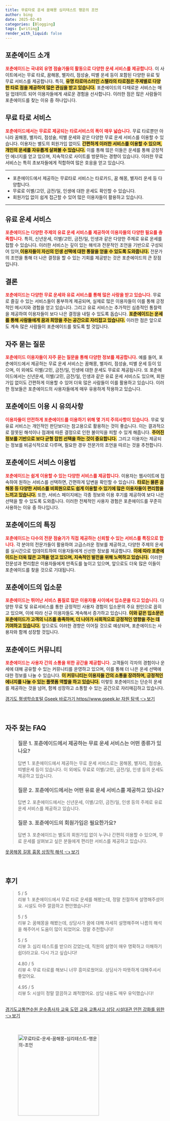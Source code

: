 ```yaml
---
title: 무료타로 운세 꿈해몽 심리테스트 행운의 조언
author: bing
date: 2025-02-03
categories: [Blogging]
tags: [writing]
render_with_liquid: false
---
```



<h2 id='포춘에이드소개'>포춘에이드 소개</h2>

<p><b><span style="color: #ee2323;">포춘에이드는 국내외 유명 점술가들의 활동으로 다양한 운세 서비스를 제공합니다.</span></b> 이 사이트에서는 무료 타로, 꿈해몽, 별자리, 점성술, 띠별 운세 등이 포함된 다양한 유료 및 무료 서비스를 제공합니다. 특히, <b><span style="background-color: #ffe066;">유명 타로마스터인 스텔라의 타로점은 주제별로 다양한 타로 점을 제공하여 많은 관심을 받고 있습니다.</span></b> 포춘에이드의 다채로운 서비스는 매일 업데이트 되어 이용자들에게 새로운 경험을 선사합니다. 이러한 점은 많은 사람들이 포춘에이드를 찾는 이유 중 하나입니다.</p>

<h2 id='무료타로'>무료 타로 서비스</h2>

<p><b><span style="color: #ee2323;">포춘에이드에서는 무료로 제공되는 타로서비스의 폭이 매우 넓습니다.</span></b> 무료 타로뿐만 아니라 꿈해몽, 별자리, 점성술, 띠별 운세와 같은 다양한 무료 운세 서비스를 이용할 수 있습니다. 이용자는 별도의 회원가입 없이도 <b><span style="background-color: #ffe066;">간편하게 이러한 서비스를 이용할 수 있으며, 개인의 운세를 자유롭게 살펴볼 수 있습니다.</span></b> 이를 통해 많은 이들은 운세를 통해 긍정적인 에너지를 얻고 있으며, 지속적으로 사이트를 방문하는 경향이 있습니다. 이러한 무료 서비스는 특히 초보자들에게 적합하여 많은 호응을 얻고 있습니다.</p>

<hr />

<ul>
    <li>포춘에이드에서 제공하는 무료타로 서비스는 타로카드, 꿈 해몽, 별자리 운세 등 다양합니다.</li>
    <li>무료로 이별/고민, 금전/일, 인생에 대한 운세도 확인할 수 있습니다.</li>
    <li>회원가입 없이 쉽게 접근할 수 있어 많은 이용자들이 활용하고 있습니다.</li>
</ul>

<hr />

<h2 id='유료운세서비스'>유료 운세 서비스</h2>

<p><b><span style="color: #ee2323;">포춘에이드는 다양한 주제의 유료 운세 서비스를 제공하여 이용자들의 다양한 필요를 충족합니다.</span></b> 특히, 신년운세, 이별/고민, 금전/일, 인생과 같은 다양한 주제로 유료 운세를 접할 수 있습니다. 이러한 서비스는 깊이 있는 해석과 전문적인 조언을 기반으로 구성되어 있어,<b><span style="background-color: #ffe066;">이용자들이 자신의 인생 선택에 대한 통찰을 얻을 수 있도록 도와줍니다.</span></b> 전문가의 조언을 통해 더 나은 결정을 할 수 있는 기회를 제공받는 것은 포춘에이드의 큰 장점입니다.</p>

<h2 id='결론'>결론</h2>

<p><b><span style="color: #ee2323;">포춘에이드는 다양한 무료 운세와 유료 서비스를 통해 많은 사랑을 받고 있습니다.</span></b> 무료로 즐길 수 있는 서비스들이 풍부하게 제공되며, 실제로 많은 이용자들이 이를 통해 긍정적인 메시지와 경험을 얻고 있습니다. 그리고 유료 서비스는 추가적인 심층적인 통찰력을 제공하여 이용자들이 보다 나은 결정을 내릴 수 있도록 돕습니다. <b><span style="background-color: #ffe066;">포춘에이드는 운세를 통해 사람들에게 꿈과 희망을 주는 공간으로 자리잡고 있습니다.</span></b> 이러한 점은 앞으로도 계속 많은 사람들이 포춘에이드를 찾도록 할 것입니다.</p>

<h2 id='자주묻는질문'>자주 묻는 질문</h2>

<p><b><span style="color: #ee2323;">포춘에이드 이용자들이 자주 묻는 질문을 통해 다양한 정보를 제공합니다.</span></b> 예를 들어, 포춘에이드에서 제공하는 무료 운세 서비스는 꿈해몽, 별자리, 점성술, 띠별 운세 등이 있으며, 이 외에도 이별/고민, 금전/일, 인생에 대한 운세도 무료로 제공됩니다. 또 포춘에이드에서는 신년운세, 이별/고민, 금전/일, 인생과 같은 유료 운세 서비스도 있으며, 회원가입 없이도 간편하게 이용할 수 있어 더욱 많은 사람들이 이를 활용하고 있습니다. 이러한 정보들은 포춘에이드의 사용자들에게 매우 유용하게 작용하고 있습니다.</p>

<h2 id='포춘에이드주의사항'>포춘에이드 이용 시 유의사항</h2>

<p><b><span style="color: #ee2323;">이용자들이 안전하게 포춘에이드를 이용하기 위해 몇 가지 주의사항이 있습니다.</span></b> 무료 및 유료 서비스는 개인적인 판단보다는 참고용으로 활용하는 것이 좋습니다. 이는 결과적으로 잘못된 해석이나 점괘에 따른 결정으로 인한 불이익을 피할 수 있게 해줍니다. <b><span style="background-color: #ffe066;">주어진 정보를 기반으로 보다 균형 잡힌 선택을 하는 것이 중요합니다.</span></b> 그리고 이용자는 제공되는 정보를 비공식적으로 다루며, 필요한 경우 전문가의 조언을 따르는 것을 추천합니다.</p>

<h2 id='포춘에이드서비스이용법'>포춘에이드 서비스 이용법</h2>

<p><b><span style="color: #ee2323;">포춘에이드는 쉽게 이용할 수 있는 다양한 서비스를 제공합니다.</span></b> 이용자는 웹사이트에 접속하여 원하는 서비스를 선택하면, 간편하게 답변을 확인할 수 있습니다. <b><span style="background-color: #ffe066;">타로는 물론 꿈해몽 등 다양한 서비스를 비회원으로도 쉽게 이용할 수 있기에 많은 이용자들이 편리함을 느끼고 있습니다.</span></b> 또한, 서비스 페이지에는 각종 정보와 이용 후기를 제공하여 보다 나은 선택을 할 수 있도록 도와줍니다. 이러한 전체적인 사용자 경험은 포춘에이드를 꾸준히 사용하는 이유 중 하나입니다.</p>

<h2 id='포춘에이드특징'>포춘에이드의 특징</h2>

<p><b><span style="color: #ee2323;">포춘에이드는 다수의 전문 점술가가 직접 제공하는 신뢰할 수 있는 서비스를 특징으로 합니다.</span></b> 각 분야의 전문가들이 활용하여 고급스러운 정보를 제공하고, 다양한 주제의 운세를 실시간으로 업데이트하여 이용자들에게 신선한 정보를 제공합니다. <b><span style="background-color: #ffe066;">이에 따라 포춘에이드는 더욱 많은 고객을 얻고 있으며, 지속적인 발전을 위해 노력하고 있습니다.</span></b> 이러한 전문성과 편리함은 이용자들에게 만족도를 높이고 있으며, 앞으로도 더욱 많은 이들이 포춘에이드를 찾을 것으로 기대됩니다.</p>

<h2 id='포춘에이드입소문'>포춘에이드의 입소문</h2>

<p><b><span style="color: #ee2323;">포춘에이드는 뛰어난 서비스 품질로 많은 이용자들 사이에서 입소문을 타고 있습니다.</span></b> 다양한 무료 및 유료서비스를 통한 긍정적인 사용자 경험이 입소문의 주요 원인으로 꼽히고 있으며, 이에 따라 신규 이용자들도 계속해서 증가하고 있습니다. <b><span style="background-color: #ffe066;">이와 같은 입소문은 포춘에이드가 고객의 니즈를 충족하며, 더 나아가 사회적으로 긍정적인 영향을 주는 데 기여하고 있습니다.</span></b> 앞으로도 이러한 경향은 이어질 것으로 예상되며, 포춘에이드는 사용자와 함께 성장할 것입니다.</p>

<h2 id='포춘에이드커뮤니티'>포춘에이드 커뮤니티</h2>

<p><b><span style="color: #ee2323;">포춘에이드는 사용자 간의 소통을 위한 공간을 제공합니다.</span></b> 고객들이 각자의 경험이나 운세에 대해 공유할 수 있는 커뮤니티를 운영하고 있으며, 이를 통해 더 나은 운세 선택에 대한 정보를 나눌 수 있습니다. <b><span style="background-color: #ffe066;">이 커뮤니티는 이용자들 간의 소통을 장려하며, 긍정적인 에너지를 나눌 수 있는 플랫폼 역할을 하고 있습니다.</span></b> 이렇듯 포춘에이드는 단순히 운세를 제공하는 것을 넘어, 함께 성장하고 소통할 수 있는 공간으로 자리매김하고 있습니다.</p>


<p><a class="click-button" title="경기도 평생학습포털 Gseek 바로가기 https//www.gseek.kr 자원 탐색" href="https://blackassets.github.io/posts/%EA%B2%BD%EA%B8%B0%EB%8F%84-%ED%8F%89%EC%83%9D%ED%95%99%EC%8A%B5%ED%8F%AC%ED%84%B8-Gseek-%EB%B0%94%EB%A1%9C%EA%B0%80%EA%B8%B0-httpswww.gseek.kr-%EC%9E%90%EC%9B%90-%ED%83%90%EC%83%89/" rel="dofollow">경기도 평생학습포털 Gseek 바로가기 https//www.gseek.kr 자원 탐색 👈 보기</a></p><br>
<h2 id='자주_찾는_FAQ'>자주 찾는 FAQ</h2>
<div itemscope="" itemtype="https://schema.org/FAQPage"> 
<blockquote> 
<div itemscope="" itemprop="mainEntity" itemtype="https://schema.org/Question"> 
<h3 itemprop="name">질문 1. 포춘에이드에서 제공하는 무료 운세 서비스는 어떤 종류가 있나요?</h3> 
<div itemscope="" itemprop="acceptedAnswer" itemtype="https://schema.org/Answer"> 
<span itemprop="text"> 
<p>답변 1. 포춘에이드에서 제공하는 무료 운세 서비스로는 꿈해몽, 별자리, 점성술, 띠별운세 등이 있습니다. 이 외에도 무료로 이별/고민, 금전/일, 인생 등의 운세도 제공하고 있습니다.</p> 
</span> 
</div> 
</div> 

<div itemscope="" itemprop="mainEntity" itemtype="https://schema.org/Question"> 
<h3 itemprop="name">질문 2. 포춘에이드에서는 어떤 유료 운세 서비스를 제공하고 있나요?</h3> 
<div itemscope="" itemprop="acceptedAnswer" itemtype="https://schema.org/Answer"> 
<span itemprop="text"> 
<p>답변 2. 포춘에이드에서는 신년운세, 이별/고민, 금전/일, 인생 등의 주제로 유료 운세 서비스를 제공하고 있습니다.</p> 
</span> 
</div> 
</div> 

<div itemscope="" itemprop="mainEntity" itemtype="https://schema.org/Question"> 
<h3 itemprop="name">질문 3. 포춘에이드의 회원가입은 필요한가요?</h3> 
<div itemscope="" itemprop="acceptedAnswer" itemtype="https://schema.org/Answer"> 
<span itemprop="text"> 
<p>답변 3. 포춘에이드는 별도의 회원가입 없이 누구나 간편히 이용할 수 있으며, 무료 운세를 살펴보고 싶은 분들에게 편리한 서비스를 제공하고 있습니다.</p> 
</span> 
</div> 
</div> 

</blockquote> 
</div>
<p><a class="click-button" title="옷꿈해몽 길몽 흉몽 상징적 해석" href="https://blackassets.github.io/posts/%EC%98%B7%EA%BF%88%ED%95%B4%EB%AA%BD-%EA%B8%B8%EB%AA%BD-%ED%9D%89%EB%AA%BD-%EC%83%81%EC%A7%95%EC%A0%81-%ED%95%B4%EC%84%9D/" rel="dofollow">옷꿈해몽 길몽 흉몽 상징적 해석 👈 보기</a></p><br>
<h2 id='후기'>후기</h2>
<div itemscope itemtype="https://schema.org/Product">
  <blockquote>
  <div itemprop="review" itemscope itemtype="https://schema.org/Review">
      <div itemprop="reviewRating" itemscope itemtype="https://schema.org/Rating"> <span itemprop="ratingValue">5</span> / <span itemprop="bestRating">5</span> </div>
      <span itemprop="reviewBody">리뷰 1: 포춘에이드에서 무료 타로 운세를 해봤는데, 정말 친절하게 설명해주셨어요. 시설도 아주 깔끔하고 편안했습니다!</span>
  </div>
  <br>
  <div itemprop="review" itemscope itemtype="https://schema.org/Review">
      <div itemprop="reviewRating" itemscope itemtype="https://schema.org/Rating"> <span itemprop="ratingValue">5</span> / <span itemprop="bestRating">5</span> </div>
      <span itemprop="reviewBody">리뷰 2: 꿈해몽을 해봤는데, 상담사가 꿈에 대해 자세히 설명해주며 나름의 해석을 해주어서 도움이 많이 되었어요. 정말 추천합니다!</span>
  </div>
  <br>
  <div itemprop="review" itemscope itemtype="https://schema.org/Review">
      <div itemprop="reviewRating" itemscope itemtype="https://schema.org/Rating"> <span itemprop="ratingValue">5</span> / <span itemprop="bestRating">5</span> </div>
      <span itemprop="reviewBody">리뷰 3: 심리 테스트를 받으러 갔었는데, 직원의 설명이 매우 명확하고 이해하기 쉽더라고요. 다시 가고 싶습니다!</span>
  </div>
  <br>
  <div itemprop="review" itemscope itemtype="https://schema.org/Review">
      <div itemprop="reviewRating" itemscope itemtype="https://schema.org/Rating"> <span itemprop="ratingValue">4.80</span> / <span itemprop="bestRating">5</span> </div>
      <span itemprop="reviewBody">리뷰 4: 무료 타로를 해보니 너무 흥미로웠어요. 상담사가 따뜻하게 대해주셔서 좋았어요.</span>
  </div>
  <br>
  <div itemprop="review" itemscope itemtype="https://schema.org/Review">
      <div itemprop="reviewRating" itemscope itemtype="https://schema.org/Rating"> <span itemprop="ratingValue">4.95</span> / <span itemprop="bestRating">5</span> </div>
      <span itemprop="reviewBody">리뷰 5: 시설이 정말 깔끔하고 쾌적했어요. 상담 내용도 매우 유익했습니다!</span>
  </div>
  <br>
  </blockquote>
</div>
<p><a class="click-button" title="경기도교통연수원 운수종사자 교육 도민 교육 교통사고 상담 시설대관 안전 강화를 위한" href="https://blackassets.github.io/posts/%EA%B2%BD%EA%B8%B0%EB%8F%84%EA%B5%90%ED%86%B5%EC%97%B0%EC%88%98%EC%9B%90-%EC%9A%B4%EC%88%98%EC%A2%85%EC%82%AC%EC%9E%90-%EA%B5%90%EC%9C%A1-%EB%8F%84%EB%AF%BC-%EA%B5%90%EC%9C%A1-%EA%B5%90%ED%86%B5%EC%82%AC%EA%B3%A0-%EC%83%81%EB%8B%B4-%EC%8B%9C%EC%84%A4%EB%8C%80%EA%B4%80-%EC%95%88%EC%A0%84-%EA%B0%95%ED%99%94%EB%A5%BC-%EC%9C%84%ED%95%9C/" rel="dofollow">경기도교통연수원 운수종사자 교육 도민 교육 교통사고 상담 시설대관 안전 강화를 위한 👈 보기</a></p><br>
<figure class="image"><img src="https://blackassets.github.io/assets/img/thumbnail/무료타로-운세-꿈해몽-심리테스트-행운의-조언.webp" alt="무료타로-운세-꿈해몽-심리테스트-행운의-조언" width="256" height="256"></figure>